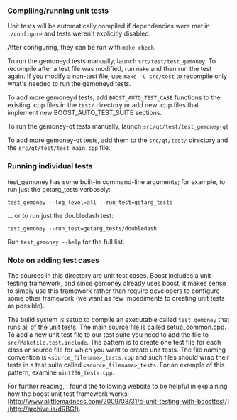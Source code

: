### Compiling/running unit tests

Unit tests will be automatically compiled if dependencies were met in `./configure`
and tests weren't explicitly disabled.

After configuring, they can be run with `make check`.

To run the gemoneyd tests manually, launch `src/test/test_gemoney`. To recompile
after a test file was modified, run `make` and then run the test again. If you
modify a non-test file, use `make -C src/test` to recompile only what's needed
to run the gemoneyd tests.

To add more gemoneyd tests, add `BOOST_AUTO_TEST_CASE` functions to the existing
.cpp files in the `test/` directory or add new .cpp files that
implement new BOOST_AUTO_TEST_SUITE sections.

To run the gemoney-qt tests manually, launch `src/qt/test/test_gemoney-qt`

To add more gemoney-qt tests, add them to the `src/qt/test/` directory and
the `src/qt/test/test_main.cpp` file.

### Running individual tests

test_gemoney has some built-in command-line arguments; for
example, to run just the getarg_tests verbosely:

    test_gemoney --log_level=all --run_test=getarg_tests

... or to run just the doubledash test:

    test_gemoney --run_test=getarg_tests/doubledash

Run `test_gemoney --help` for the full list.

### Note on adding test cases

The sources in this directory are unit test cases.  Boost includes a
unit testing framework, and since gemoney already uses boost, it makes
sense to simply use this framework rather than require developers to
configure some other framework (we want as few impediments to creating
unit tests as possible).

The build system is setup to compile an executable called `test_gemoney`
that runs all of the unit tests.  The main source file is called
setup_common.cpp. To add a new unit test file to our test suite you need
to add the file to `src/Makefile.test.include`. The pattern is to create
one test file for each class or source file for which you want to create
unit tests.  The file naming convention is `<source_filename>_tests.cpp`
and such files should wrap their tests in a test suite
called `<source_filename>_tests`. For an example of this pattern,
examine `uint256_tests.cpp`.

For further reading, I found the following website to be helpful in
explaining how the boost unit test framework works:
[http://www.alittlemadness.com/2009/03/31/c-unit-testing-with-boosttest/](http://archive.is/dRBGf).
